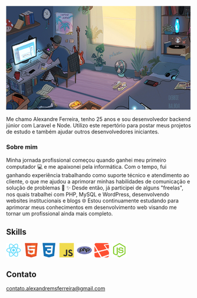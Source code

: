 <img src="img.gif" width="500px" />

Me chamo Alexandre Ferreira, tenho 25 anos e sou desenvolvedor backend júnior com Laravel e Node. Utilizo este repertório para postar meus projetos de estudo e também ajudar outros desenvolvedores iniciantes. 

### Sobre mim
Minha jornada profissional começou quando ganhei meu primeiro computador 💻 e me apaixonei pela informática. Com o tempo, fui ganhando experiência trabalhando como suporte técnico e atendimento ao cliente, o que me ajudou a aprimorar minhas habilidades de comunicação e solução de problemas 💬 ✨ Desde então, já participei de alguns "freelas", nos quais trabalhei com PHP, MySQL e WordPress, desenvolvendo websites institucionais e blogs 🌐 Estou continuamente estudando para aprimorar meus conhecimentos em desenvolvimento web visando me tornar um profissional ainda mais completo. 

## Skills 

<div>
  <img src="https://github.com/devicons/devicon/blob/master/icons/react/react-original.svg" title="React" alt="React" width="40" height="40"/>&nbsp;
  <img src="https://github.com/devicons/devicon/blob/master/icons/html5/html5-original.svg" title="HTML5" alt="HTML" width="40" height="40"/>&nbsp;
  <img src="https://github.com/devicons/devicon/blob/master/icons/css3/css3-plain.svg" title="Css3" alt="Css3" width="40" height="40"/>&nbsp;
  <img src="https://github.com/devicons/devicon/blob/master/icons/javascript/javascript-original.svg" title="JavaScript" alt="JavaScript" width="40" height="40"/>&nbsp;
  <img src="https://github.com/devicons/devicon/blob/master/icons/php/php-original.svg" title="PHP" alt="PHP" width="40" height="40"/>&nbsp;
  <img src="https://github.com/devicons/devicon/blob/master/icons/laravel/laravel-plain.svg" title="Laravel" alt="Laravel" width="40" height="40"/>&nbsp;
  <img src="https://github.com/devicons/devicon/blob/master/icons/nodejs/nodejs-original.svg" title="Node.Js" alt="Node.Js" width="40" height="40"/>&nbsp;
</div>

## Contato

contato.alexandremsferreira@gmail.com


